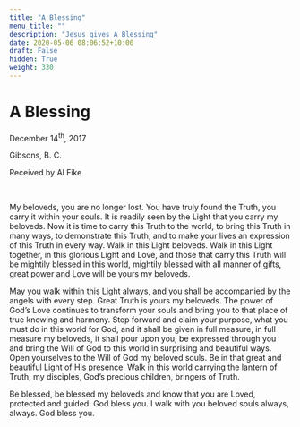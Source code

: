 ```yaml
---
title: "A Blessing"
menu_title: ""
description: "Jesus gives A Blessing"
date: 2020-05-06 08:06:52+10:00
draft: False
hidden: True
weight: 330
---
```

# A Blessing

December 14<sup>th</sup>, 2017

Gibsons, B. C.

Received by Al Fike

 

My beloveds, you are no longer lost. You have truly found the Truth, you carry it within your souls. It is readily seen by the Light that you carry my beloveds. Now it is time to carry this Truth to the world, to bring this Truth in many ways, to demonstrate this Truth, and to make your lives an expression of this Truth in every way. Walk in this Light beloveds. Walk in this Light together, in this glorious Light and Love, and those that carry this Truth will be mightily blessed in this world, mightily blessed with all manner of gifts, great power and Love will be yours my beloveds.

May you walk within this Light always, and you shall be accompanied by the angels with every step. Great Truth is yours my beloveds. The power of God’s Love continues to transform your souls and bring you to that place of true knowing and harmony. Step forward and claim your purpose, what you must do in this world for God, and it shall be given in full measure, in full measure my beloveds, it shall pour upon you, be expressed through you and bring the Will of God to this world in surprising and beautiful ways. Open yourselves to the Will of God my beloved souls. Be in that great and beautiful Light of His presence. Walk in this world carrying the lantern of Truth, my disciples, God’s precious children, bringers of Truth.

Be blessed, be blessed my beloveds and know that you are Loved, protected and guided. God bless you. I walk with you beloved souls always, always. God bless you.


